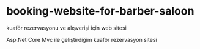 # booking-website-for-barber-saloon

kuaför rezervasyonu ve alışverişi için web sitesi

Asp.Net Core Mvc ile geliştirdiğim kuaför rezervasyon sitesi

